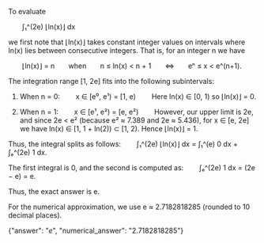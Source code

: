 To evaluate

  ∫₁^(2e) ⌊ln(x)⌋ dx

we first note that ⌊ln(x)⌋ takes constant integer values on intervals where ln(x) lies between consecutive integers. That is, for an integer n we have

  ⌊ln(x)⌋ = n  when  n ≤ ln(x) < n + 1  ⇔  eⁿ ≤ x < e^(n+1).

The integration range [1, 2e] fits into the following subintervals:

1. When n = 0:
  x ∈ [e⁰, e¹) = [1, e)
  Here ln(x) ∈ [0, 1) so ⌊ln(x)⌋ = 0.

2. When n = 1:
  x ∈ [e¹, e²) = [e, e²)
  However, our upper limit is 2e, and since 2e < e² (because e² ≈ 7.389 and 2e ≈ 5.436), for x ∈ [e, 2e] we have ln(x) ∈ [1, 1 + ln(2)) ⊂ [1, 2). Hence ⌊ln(x)⌋ = 1.

Thus, the integral splits as follows:
  ∫₁^(2e) ⌊ln(x)⌋ dx = ∫₁^(e) 0 dx + ∫ₑ^(2e) 1 dx.

The first integral is 0, and the second is computed as:
  ∫ₑ^(2e) 1 dx = (2e − e) = e.

Thus, the exact answer is e.

For the numerical approximation, we use e ≈ 2.7182818285 (rounded to 10 decimal places).

{"answer": "$e$", "numerical_answer": "2.7182818285"}